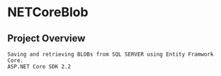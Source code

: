 # NETCoreBlob

## Project Overview
```
Saving and retrieving BLOBs from SQL SERVER using Entity Framwork Core.
ASP.NET Core SDK 2.2
```
